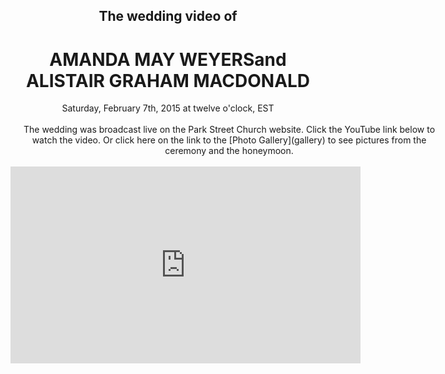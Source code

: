 ## <center>The wedding video of</center>
# <center>AMANDA MAY WEYERS<span>and</span> ALISTAIR GRAHAM MACDONALD</center>


<center class="attention">
Saturday, February 7th, 2015
at twelve o'clock, EST  
</center><br>

<center style="width:700px;margin:0 auto">The wedding was broadcast live on the Park Street Church website. Click the YouTube link below to watch the video. Or click here on the link to the [Photo Gallery](gallery) to see pictures from the ceremony and the honeymoon.</center>
<br>
<center><iframe width="560" height="315" src="https://www.youtube.com/embed/N8ksu0aw0F8" frameborder="0" allowfullscreen></iframe></center>
<br>

<script src="analytics.js"></script>